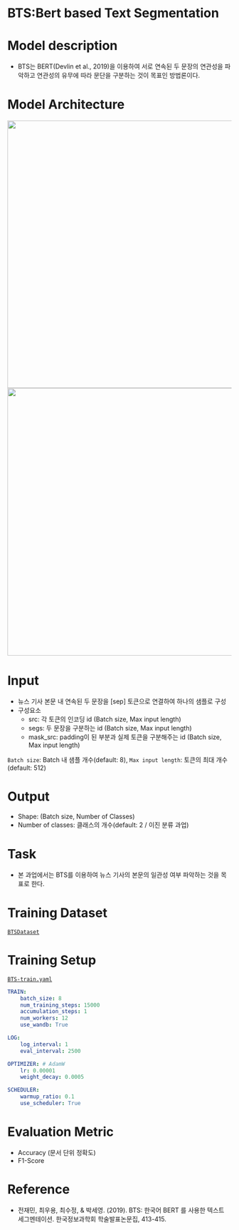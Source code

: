 # BTS:Bert based Text Segmentation

# Model description
* BTS는 BERT(Devlin et al., 2019)을 이용하여 서로 연속된 두 문장의 연관성을 파악하고 연관성의 유무에 따라 문단을 구분하는 것이 목표인 방법론이다.

# Model Architecture

<p align="center">
    <img width="600" src="https://user-images.githubusercontent.com/37654013/208857336-281cc50f-e305-4810-9532-728f1a76c2c0.png">
    <img width="600" src="https://user-images.githubusercontent.com/37654013/208855490-8edf7f15-06f4-4c2e-b28e-f2d01b606107.png">
</p>

# Input
* 뉴스 기사 본문 내 연속된 두 문장을 [sep] 토큰으로 연결하여 하나의 샘플로 구성
* 구성요소
	* src: 각 토큰의 인코딩 id (Batch size, Max input length)
	* segs: 두 문장을 구분하는 id (Batch size, Max input length)
	* mask_src: padding이 된 부분과 실제 토큰을 구분해주는 id (Batch size, Max input length)
  
`Batch size`: Batch 내 샘플 개수(default: 8), `Max input length`: 토큰의 최대 개수(default: 512)  


# Output
* Shape: (Batch size, Number of Classes)  
* Number of classes: 클래스의 개수(default: 2 / 이진 분류 과업)  

# Task
* 본 과업에서는 BTS를 이용하여 뉴스 기사의 본문의 일관성 여부 파악하는 것을 목표로 한다.

# Training Dataset

[`BTSDataset`](https://github.com/TooTouch/Fake-News-Detection-Dataset/blob/0bb478f18ad83cec2104a6ff8eebe3ff9f7b4e7a/part2_context/dataset/bts.py#L6)

# Training Setup

[`BTS-train.yaml`](https://github.com/TooTouch/Fake-News-Detection-Dataset/blob/0bb478f18ad83cec2104a6ff8eebe3ff9f7b4e7a/part2_context/configs/BTS/BTS-train.yaml)

```yaml
TRAIN:
    batch_size: 8
    num_training_steps: 15000
    accumulation_steps: 1
    num_workers: 12
    use_wandb: True

LOG:
    log_interval: 1
    eval_interval: 2500

OPTIMIZER: # AdamW
    lr: 0.00001
    weight_decay: 0.0005

SCHEDULER:
    warmup_ratio: 0.1
    use_scheduler: True
```

# Evaluation Metric

- Accuracy (문서 단위 정확도)
- F1-Score

# Reference

- 전재민, 최우용, 최수정, & 박세영. (2019). BTS: 한국어 BERT 를 사용한 텍스트 세그멘테이션. 한국정보과학회 학술발표논문집, 413-415.